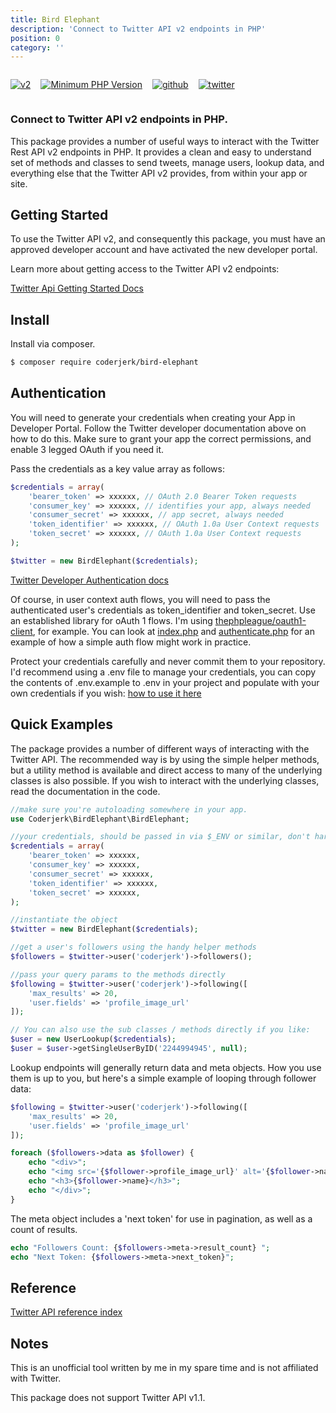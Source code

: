 ```yaml
---
title: Bird Elephant
description: 'Connect to Twitter API v2 endpoints in PHP'
position: 0
category: ''
---
```


<div class="button-grid" style="display:flex; align-items:center; gap:1rem">

[![v2](https://img.shields.io/endpoint?url=https%3A%2F%2Ftwbadges.glitch.me%2Fbadges%2Fv2)](https://developer.twitter.com/en/docs/twitter-api)

[![Minimum PHP Version](https://img.shields.io/badge/php-%3E%3D%207.4-8892BF.svg)](https://php.net/)

[![github](https://img.shields.io/github/stars/danieldevine/bird-elephant?style=social)]('https://github.com/danieldevine/bird-elephant')

[![twitter](https://img.shields.io/twitter/follow/coderjerk?style=social)](https://twitter.com/coderjerk)

</div>


### Connect to Twitter API v2 endpoints in PHP.

This package provides a number of useful ways to interact with the Twitter Rest API v2 endpoints in PHP. It provides a clean and easy to understand set of methods and classes to send tweets, manage users, lookup data, and everything else that the Twitter API v2 provides, from within your app or site.


## Getting Started

To use the Twitter API v2, and consequently this package, you must have an approved developer account and have activated the new developer portal.

Learn more about getting access to the Twitter API v2 endpoints:

[Twitter Api Getting Started Docs](https://developer.twitter.com/en/docs/twitter-api/getting-started/guide)


## Install

Install via composer.

```bash
$ composer require coderjerk/bird-elephant
```

## Authentication

You will need to generate your credentials when creating your App in Developer Portal. Follow the Twitter developer documentation above on how to do this. Make sure to grant your app the correct permissions, and enable 3 legged OAuth if you need it.

Pass the credentials as a key value array as follows:

```php
$credentials = array(
    'bearer_token' => xxxxxx, // OAuth 2.0 Bearer Token requests
    'consumer_key' => xxxxxx, // identifies your app, always needed
    'consumer_secret' => xxxxxx, // app secret, always needed
    'token_identifier' => xxxxxx, // OAuth 1.0a User Context requests
    'token_secret' => xxxxxx, // OAuth 1.0a User Context requests
);

$twitter = new BirdElephant($credentials);
```
[Twitter Developer Authentication docs](https://developer.twitter.com/en/docs/authentication/overview)

Of course, in user context auth flows, you will need to pass the authenticated user's credentials as token_identifier and token_secret. Use an established library for oAuth 1 flows. I'm using [thephpleague/oauth1-client](https://github.com/thephpleague/oauth1-client), for example. You can look at [index.php](/index.php) and [authenticate.php](/authenticate.php) for an example of how a simple auth flow might work in practice.

Protect your credentials carefully and never commit them to your repository. I'd recommend using a .env file to manage your credentials, you can copy the contents of .env.example to .env in your project and populate with your own credentials if you wish:  [how to use it here](https://github.com/vlucas/phpdotenv)


## Quick Examples

The package provides a number of different ways of interacting with the Twitter API. The recommended way is by using the simple helper methods, but a utility method is available and direct access to many of the underlying classes is also possible. If you wish to interact with the underlying classes, read the documentation in the code.


```php
//make sure you're autoloading somewhere in your app.
use Coderjerk\BirdElephant\BirdElephant;

//your credentials, should be passed in via $_ENV or similar, don't hardcode.
$credentials = array(
    'bearer_token' => xxxxxx,
    'consumer_key' => xxxxxx,
    'consumer_secret' => xxxxxx,
    'token_identifier' => xxxxxx,
    'token_secret' => xxxxxx,
);

//instantiate the object
$twitter = new BirdElephant($credentials);

//get a user's followers using the handy helper methods
$followers = $twitter->user('coderjerk')->followers();

//pass your query params to the methods directly
$following = $twitter->user('coderjerk')->following([
    'max_results' => 20,
    'user.fields' => 'profile_image_url'
]);

// You can also use the sub classes / methods directly if you like:
$user = new UserLookup($credentials);
$user = $user->getSingleUserByID('2244994945', null);

```
Lookup endpoints will generally return data and meta objects. How you use them is up to you, but here's a simple example of looping through follower data:

```php
$following = $twitter->user('coderjerk')->following([
    'max_results' => 20,
    'user.fields' => 'profile_image_url'
]);

foreach ($followers->data as $follower) {
    echo "<div>";
    echo "<img src='{$follower->profile_image_url}' alt='{$follower->name}'/>";
    echo "<h3>{$follower->name}</h3>";
    echo "</div>";
}
```
The meta object includes a 'next token' for use in pagination, as well as a count of results.

```php
echo "Followers Count: {$followers->meta->result_count} ";
echo "Next Token: {$followers->meta->next_token}";
```

## Reference
[Twitter API reference index](https://developer.twitter.com/en/docs/api-reference-index)

## Notes

This is an unofficial tool written by me in my spare time and is not affiliated with Twitter.

This package does not support Twitter API v1.1.

<app-color-switcher></app-color-switcher>
